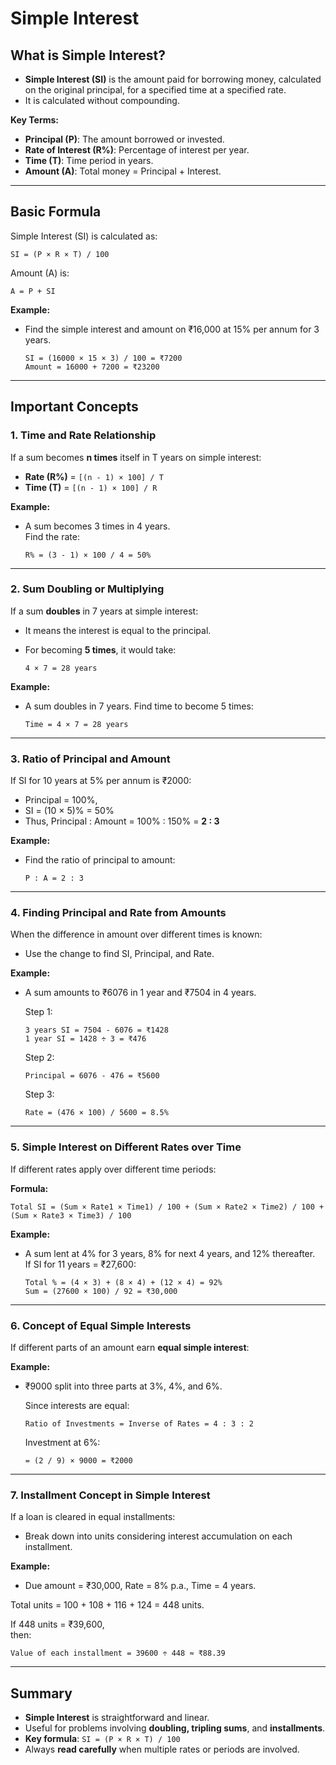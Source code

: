 # Simple Interest

## What is Simple Interest?

- **Simple Interest (SI)** is the amount paid for borrowing money, calculated on the original principal, for a specified time at a specified rate.
- It is calculated without compounding.

**Key Terms:**
- **Principal (P)**: The amount borrowed or invested.
- **Rate of Interest (R%)**: Percentage of interest per year.
- **Time (T)**: Time period in years.
- **Amount (A)**: Total money = Principal + Interest.

---

## Basic Formula

Simple Interest (SI) is calculated as:

```
SI = (P × R × T) / 100
```

Amount (A) is:

```
A = P + SI
```

**Example:**
- Find the simple interest and amount on ₹16,000 at 15% per annum for 3 years.
  
  ```
  SI = (16000 × 15 × 3) / 100 = ₹7200
  Amount = 16000 + 7200 = ₹23200
  ```

---

## Important Concepts

### 1. Time and Rate Relationship

If a sum becomes **n times** itself in T years on simple interest:

- **Rate (R%)** = `[(n - 1) × 100] / T`
- **Time (T)** = `[(n - 1) × 100] / R`

**Example:**
- A sum becomes 3 times in 4 years.  
  Find the rate:
  
  ```
  R% = (3 - 1) × 100 / 4 = 50%
  ```

---

### 2. Sum Doubling or Multiplying

If a sum **doubles** in 7 years at simple interest:

- It means the interest is equal to the principal.
- For becoming **5 times**, it would take:

  ```
  4 × 7 = 28 years
  ```

**Example:**
- A sum doubles in 7 years. Find time to become 5 times:  
  ```
  Time = 4 × 7 = 28 years
  ```

---

### 3. Ratio of Principal and Amount

If SI for 10 years at 5% per annum is ₹2000:

- Principal = 100%,  
- SI = (10 × 5)% = 50%
- Thus, Principal : Amount = 100% : 150% = **2 : 3**

**Example:**
- Find the ratio of principal to amount:

  ```
  P : A = 2 : 3
  ```

---

### 4. Finding Principal and Rate from Amounts

When the difference in amount over different times is known:

- Use the change to find SI, Principal, and Rate.

**Example:**
- A sum amounts to ₹6076 in 1 year and ₹7504 in 4 years.

  Step 1:  
  ```
  3 years SI = 7504 - 6076 = ₹1428
  1 year SI = 1428 ÷ 3 = ₹476
  ```

  Step 2:  
  ```
  Principal = 6076 - 476 = ₹5600
  ```

  Step 3:
  ```
  Rate = (476 × 100) / 5600 = 8.5%
  ```

---

### 5. Simple Interest on Different Rates over Time

If different rates apply over different time periods:

**Formula:**
```
Total SI = (Sum × Rate1 × Time1) / 100 + (Sum × Rate2 × Time2) / 100 + (Sum × Rate3 × Time3) / 100
```

**Example:**
- A sum lent at 4% for 3 years, 8% for next 4 years, and 12% thereafter.  
  If SI for 11 years = ₹27,600:

  ```
  Total % = (4 × 3) + (8 × 4) + (12 × 4) = 92%
  Sum = (27600 × 100) / 92 = ₹30,000
  ```

---

### 6. Concept of Equal Simple Interests

If different parts of an amount earn **equal simple interest**:

**Example:**
- ₹9000 split into three parts at 3%, 4%, and 6%.

  Since interests are equal:

  ```
  Ratio of Investments = Inverse of Rates = 4 : 3 : 2
  ```

  Investment at 6%:
  ```
  = (2 / 9) × 9000 = ₹2000
  ```

---

### 7. Installment Concept in Simple Interest

If a loan is cleared in equal installments:

- Break down into units considering interest accumulation on each installment.

**Example:**
- Due amount = ₹30,000, Rate = 8% p.a., Time = 4 years.

Total units = 100 + 108 + 116 + 124 = 448 units.

If 448 units = ₹39,600,  
then:

```
Value of each installment = 39600 ÷ 448 ≈ ₹88.39
```

---

## Summary

- **Simple Interest** is straightforward and linear.
- Useful for problems involving **doubling, tripling sums**, and **installments**.
- **Key formula**: `SI = (P × R × T) / 100`
- Always **read carefully** when multiple rates or periods are involved.

